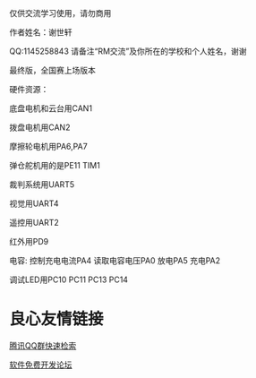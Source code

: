 仅供交流学习使用，请勿商用

作者姓名：谢世轩

QQ:1145258843  请备注“RM交流”及你所在的学校和个人姓名，谢谢

最终版，全国赛上场版本

硬件资源：

底盘电机和云台用CAN1

拨盘电机用CAN2

摩擦轮电机用PA6,PA7

弹仓舵机用的是PE11   TIM1

裁判系统用UART5

视觉用UART4

遥控用UART2

红外用PD9

电容: 控制充电电流PA4 读取电容电压PA0 放电PA5 充电PA2

调试LED用PC10 PC11 PC13  PC14


 # 良心友情链接

[腾讯QQ群快速检索](http://u.720life.cn/s/8cf73f7c)

[软件免费开发论坛](http://u.720life.cn/s/bbb01dc0)